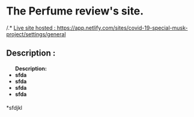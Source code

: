# The Perfume review's site.

/.\*
<a href="https://app.netlify.com/sites/covid-19-special-musk-project/settings/general">Live site hosted : https://app.netlify.com/sites/covid-19-special-musk-project/settings/general</a>

## Description :

<ul>
<h4>Description: 
<li>sfda</li>
<li>sfda</li>
<li>sfda</li>
<li>sfda</li>
</ul>

\*sfdjkl
